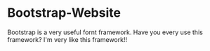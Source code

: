 Bootstrap-Website
=======================================================
Bootstrap is a very useful fornt framework.
Have you every use this framework?
I'm very like this framework!!
